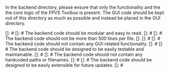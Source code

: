 In the backend directory, please ensure that only the functionality and the the core logic of the FPVS Toolbox is 
present. The GUI code should be kept out of this directory as much as possible and instead be placed in the GUI directory.

[]: # 
[]: # The backend code should be modular and easy to read. 
[]: # 
[]: # The backend code should not be more than 500 lines per file. 
[]:
[]: # 
[]: # The backend code should not contain any GUI-related functionality.
[]: # 
[]: # The backend code should be designed to be easily testable and maintainable.
[]: # 
[]: # The backend code should not contain any hardcoded paths or filenames.
[]: # 
[]: # The backend code should be designed to be easily extensible for future updates.
[]: # 
